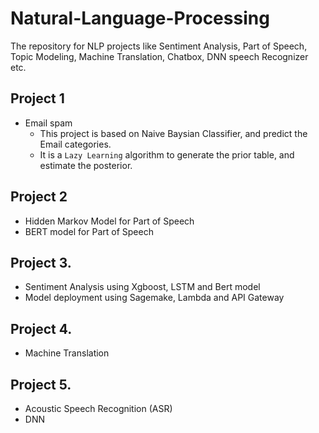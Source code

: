 # Natural-Language-Processing
The repository for NLP projects like Sentiment Analysis, Part of Speech, Topic Modeling, Machine Translation, Chatbox, DNN speech Recognizer etc.

## Project 1
  - Email spam
    - This project is based on Naive Baysian Classifier, and predict the Email categories.
    - It is a `Lazy Learning` algorithm to generate the prior table, and estimate the posterior.

## Project 2
  - Hidden Markov Model for Part of Speech
  - BERT model for Part of Speech

## Project 3.
  - Sentiment Analysis using Xgboost, LSTM and Bert model
  - Model deployment using Sagemake, Lambda and API Gateway
  
## Project 4.
  - Machine Translation

## Project 5.
  - Acoustic Speech Recognition (ASR)
  - DNN
